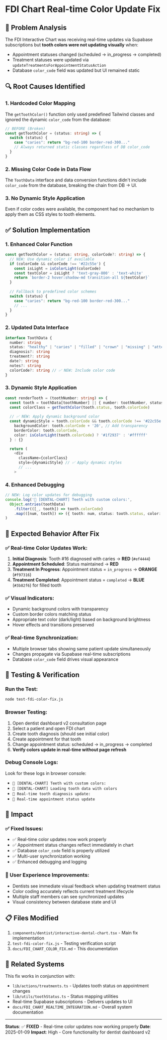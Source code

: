 # FDI Chart Real-time Color Update Fix

## 🚨 Problem Analysis

The FDI Interactive Chart was receiving real-time updates via Supabase subscriptions but **tooth colors were not updating visually** when:
- Appointment statuses changed (scheduled → in_progress → completed)
- Treatment statuses were updated via `updateTreatmentsForAppointmentStatusAction`
- Database `color_code` field was updated but UI remained static

## 🔍 Root Causes Identified

### 1. **Hardcoded Color Mapping**
The `getToothColor()` function only used predefined Tailwind classes and ignored the dynamic `color_code` from the database:

```typescript
// BEFORE (Broken)
const getToothColor = (status: string) => {
  switch (status) {
    case "caries": return "bg-red-100 border-red-300..."
    // Always returned static classes regardless of DB color_code
  }
}
```

### 2. **Missing Color Code in Data Flow**
The `ToothData` interface and data conversion functions didn't include `color_code` from the database, breaking the chain from DB → UI.

### 3. **No Dynamic Style Application**
Even if color codes were available, the component had no mechanism to apply them as CSS styles to tooth elements.

## ✅ Solution Implementation

### 1. **Enhanced Color Function**
```typescript
const getToothColor = (status: string, colorCode?: string) => {
  // NEW: Use dynamic color if available
  if (colorCode && colorCode !== '#22c55e') {
    const isLight = isColorLight(colorCode)
    const textColor = isLight ? 'text-gray-800' : 'text-white'
    return `border-2 hover:shadow-md transition-all ${textColor}`
  }
  
  // Fallback to predefined color schemes
  switch (status) {
    case "caries": return "bg-red-100 border-red-300..."
    // ...
  }
}
```

### 2. **Updated Data Interface**
```typescript
interface ToothData {
  number: string
  status: "healthy" | "caries" | "filled" | "crown" | "missing" | "attention" | "root_canal" | "extraction_needed"
  diagnosis?: string
  treatment?: string
  date?: string
  notes?: string
  colorCode?: string // ✅ NEW: Include color code
}
```

### 3. **Dynamic Style Application**
```typescript
const renderTooth = (toothNumber: string) => {
  const tooth = toothData[toothNumber] || { number: toothNumber, status: "healthy" }
  const colorClass = getToothColor(tooth.status, tooth.colorCode)
  
  // ✅ NEW: Apply dynamic background color
  const dynamicStyle = tooth.colorCode && tooth.colorCode !== '#22c55e' ? {
    backgroundColor: tooth.colorCode + '20', // Add transparency
    borderColor: tooth.colorCode,
    color: isColorLight(tooth.colorCode) ? '#1f2937' : '#ffffff'
  } : {}

  return (
    <div
      className={colorClass}
      style={dynamicStyle} // ✅ Apply dynamic styles
      // ...
    >
```

### 4. **Enhanced Debugging**
```typescript
// NEW: Log color updates for debugging
console.log('🎨 [DENTAL-CHART] Teeth with custom colors:', 
  Object.entries(toothData)
    .filter(([_, tooth]) => tooth.colorCode)
    .map(([num, tooth]) => ({ tooth: num, status: tooth.status, color: tooth.colorCode }))
)
```

## 🎯 Expected Behavior After Fix

### ✅ Real-time Color Updates Work:
1. **Initial Diagnosis**: Tooth #16 diagnosed with caries → **RED** (`#ef4444`)
2. **Appointment Scheduled**: Status maintained → **RED** 
3. **Treatment In Progress**: Appointment status = `in_progress` → **ORANGE** (`#f97316`)
4. **Treatment Completed**: Appointment status = `completed` → **BLUE** (`#3b82f6`) for filled tooth

### ✅ Visual Indicators:
- Dynamic background colors with transparency
- Custom border colors matching status
- Appropriate text color (dark/light) based on background brightness
- Hover effects and transitions preserved

### ✅ Real-time Synchronization:
- Multiple browser tabs showing same patient update simultaneously
- Changes propagate via Supabase real-time subscriptions
- Database `color_code` field drives visual appearance

## 🔧 Testing & Verification

### Run the Test:
```bash
node test-fdi-color-fix.js
```

### Browser Testing:
1. Open dentist dashboard v2 consultation page
2. Select a patient and open FDI chart
3. Create tooth diagnosis (should see initial color)
4. Create appointment for that tooth
5. Change appointment status: scheduled → in_progress → completed
6. **Verify colors update in real-time without page refresh**

### Debug Console Logs:
Look for these logs in browser console:
- `🎨 [DENTAL-CHART] Teeth with custom colors:`
- `🔄 [DENTAL-CHART] Loading tooth data with colors`
- `🦷 Real-time tooth diagnosis update:`
- `📅 Real-time appointment status update`

## 🚀 Impact

### ✅ Fixed Issues:
- ✅ Real-time color updates now work properly
- ✅ Appointment status changes reflect immediately in chart
- ✅ Database `color_code` field is properly utilized
- ✅ Multi-user synchronization working
- ✅ Enhanced debugging and logging

### 🎯 User Experience Improvements:
- Dentists see immediate visual feedback when updating treatment status
- Color coding accurately reflects current treatment lifecycle
- Multiple staff members can see synchronized updates
- Visual consistency between database state and UI

## 📋 Files Modified

1. `components/dentist/interactive-dental-chart.tsx` - Main fix implementation
2. `test-fdi-color-fix.js` - Testing verification script
3. `docs/FDI_CHART_COLOR_FIX.md` - This documentation

## 🔄 Related Systems

This fix works in conjunction with:
- `lib/actions/treatments.ts` - Updates tooth status on appointment changes
- `lib/utils/toothStatus.ts` - Status mapping utilities
- Real-time Supabase subscriptions - Delivers updates to UI
- `docs/FDI_CHART_REALTIME_INTEGRATION.md` - Overall system documentation

---

**Status**: ✅ **FIXED** - Real-time color updates now working properly
**Date**: 2025-01-09
**Impact**: High - Core functionality for dentist dashboard v2